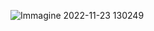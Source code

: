 ![Immagine 2022-11-23 130249](https://user-images.githubusercontent.com/86296807/203544212-d3b10139-d358-44e2-aa07-4d2ea9fb84d4.png)
